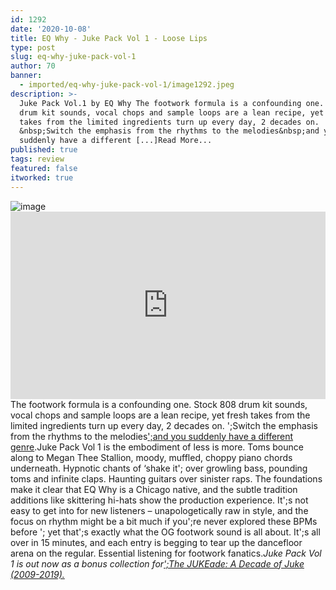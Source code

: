 ```yaml
---
id: 1292
date: '2020-10-08'
title: EQ Why - Juke Pack Vol 1 - Loose Lips
type: post
slug: eq-why-juke-pack-vol-1
author: 70
banner:
  - imported/eq-why-juke-pack-vol-1/image1292.jpeg
description: >-
  Juke Pack Vol.1 by EQ Why The footwork formula is a confounding one. Stock 808
  drum kit sounds, vocal chops and sample loops are a lean recipe, yet fresh
  takes from the limited ingredients turn up every day, 2 decades on.
  &nbsp;Switch the emphasis from the rhythms to the melodies&nbsp;and you
  suddenly have a different [...]Read More...
published: true
tags: review
featured: false
itworked: true
---
```

![image](../imported/eq-why-juke-pack-vol-1/image1292.jpeg)<iframe width='100%' height='300' scrolling='no' frameborder='no' allow='autoplay' src='https://bandcamp.com/EmbeddedPlayer/album=848173811/size=large/bgcol=ffffff/linkcol=2ebd35/tracklist=false/artwork=small/transparent=true/'></iframe>The footwork formula is a confounding one. Stock 808 drum kit sounds, vocal chops and sample loops are a lean recipe, yet fresh takes from the limited ingredients turn up every day, 2 decades on. ';Switch the emphasis from the rhythms to the melodies[';and you suddenly have a different genre](https://www.youtube.com/watch?v=REmZhFKmOmo).Juke Pack Vol 1 is the embodiment of less is more. Toms bounce along to Megan Thee Stallion, moody, muffled, choppy piano chords underneath. Hypnotic chants of ‘shake it'; over growling bass, pounding toms and infinite claps. Haunting guitars over sinister raps. The foundations make it clear that EQ Why is a Chicago native, and the subtle tradition additions like skittering hi-hats show the production experience. It';s not easy to get into for new listeners – unapologetically raw in style, and the focus on rhythm might be a bit much if you';re never explored these BPMs before '; yet that';s exactly what the OG footwork sound is all about. It';s all over in 15 minutes, and each entry is begging to tear up the dancefloor arena on the regular. Essential listening for footwork fanatics._Juke Pack Vol 1 is out now as a bonus collection for[';The JUKEade: A Decade of Juke (2009-2019).](https://eqwhy.bandcamp.com/album/the-jukeade-a-decade-of-juke-2009-2019)_